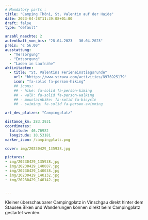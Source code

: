 ```yaml
---
# Mandatory parts :
title: "Camping Thöni, St. Valentin auf der Haide"
date: 2023-04-28T11:39:08+01:00
draft: false
type: "default"

anzahl_naechte: 2
aufenthalt_von_bis: "28.04.2023 - 30.04.2023"
preis: "€ 56.00"
ausstattung:
  - "Versorgung"
  - "Entsorgung"
  - "Laden in Laufnähe"
aktivitaeten:
  - title: "St. Valentins Ferieneinstiegsrunde"
    url: "hhttps://www.strava.com/activities/8976925179"
    icon: "fa-solid fa-person-hiking"
    ## icons:
    ## - hike: fa-solid fa-person-hiking
    ## - walk: fa-solid fa-person-walking
    ## - mountainbike: fa-solid fa-bicycle
    ## - swiming: fa-solid fa-person-swimming

art_des_platzes: "Campingplatz"

distance_km: 283.3931
coordinates:
  latitude: 46.76982
  longitude: 10.53181
marker_icon: /campingplatz.png

cover: img/20230429_135938.jpg

pictures: 
- img/20230429_135938.jpg
- img/20230429_140007.jpg
- img/20230429_140038.jpg
- img/20230429_140132.jpg
- img/20230429_140142.jpg


---
```

Kleiner überschaubarer Campingplatz in Vinschgau direkt hinter dem Stausee.Biken und Wanderungen können direkt beim Campingplatz gestartet werden.